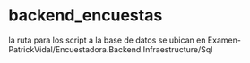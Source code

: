 # backend_encuestas

la ruta para los script a la base de datos se ubican en Examen-PatrickVidal/Encuestadora.Backend.Infraestructure/Sql
